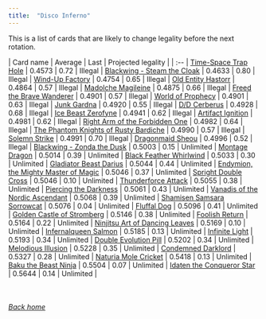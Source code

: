 ```yaml
---
title:  "Disco Inferno"
---
```


This is a list of cards that are likely to change legality before the next rotation.

| Card name | Average | Last | Projected legality |
| :-- |
[Time-Space Trap Hole](https://db.ygoprodeck.com/card/?search=Time-Space%20Trap%20Hole) | 0.4573 | 0.72 | Illegal |
[Blackwing - Steam the Cloak](https://db.ygoprodeck.com/card/?search=Blackwing%20-%20Steam%20the%20Cloak) | 0.4633 | 0.80 | Illegal |
[Wind-Up Factory](https://db.ygoprodeck.com/card/?search=Wind-Up%20Factory) | 0.4754 | 0.65 | Illegal |
[Old Entity Hastorr](https://db.ygoprodeck.com/card/?search=Old%20Entity%20Hastorr) | 0.4864 | 0.57 | Illegal |
[Madolche Magileine](https://db.ygoprodeck.com/card/?search=Madolche%20Magileine) | 0.4875 | 0.66 | Illegal |
[Freed the Brave Wanderer](https://db.ygoprodeck.com/card/?search=Freed%20the%20Brave%20Wanderer) | 0.4901 | 0.57 | Illegal |
[World of Prophecy](https://db.ygoprodeck.com/card/?search=World%20of%20Prophecy) | 0.4901 | 0.63 | Illegal |
[Junk Gardna](https://db.ygoprodeck.com/card/?search=Junk%20Gardna) | 0.4920 | 0.55 | Illegal |
[D/D Cerberus](https://db.ygoprodeck.com/card/?search=D/D%20Cerberus) | 0.4928 | 0.68 | Illegal |
[Ice Beast Zerofyne](https://db.ygoprodeck.com/card/?search=Ice%20Beast%20Zerofyne) | 0.4941 | 0.62 | Illegal |
[Artifact Ignition](https://db.ygoprodeck.com/card/?search=Artifact%20Ignition) | 0.4981 | 0.62 | Illegal |
[Right Arm of the Forbidden One](https://db.ygoprodeck.com/card/?search=Right%20Arm%20of%20the%20Forbidden%20One) | 0.4982 | 0.64 | Illegal |
[The Phantom Knights of Rusty Bardiche](https://db.ygoprodeck.com/card/?search=The%20Phantom%20Knights%20of%20Rusty%20Bardiche) | 0.4990 | 0.57 | Illegal |
[Solemn Strike](https://db.ygoprodeck.com/card/?search=Solemn%20Strike) | 0.4991 | 0.70 | Illegal |
[Dragonmaid Sheou](https://db.ygoprodeck.com/card/?search=Dragonmaid%20Sheou) | 0.4996 | 0.52 | Illegal |
[Blackwing - Zonda the Dusk](https://db.ygoprodeck.com/card/?search=Blackwing%20-%20Zonda%20the%20Dusk) | 0.5003 | 0.15 | Unlimited |
[Montage Dragon](https://db.ygoprodeck.com/card/?search=Montage%20Dragon) | 0.5014 | 0.39 | Unlimited |
[Black Feather Whirlwind](https://db.ygoprodeck.com/card/?search=Black%20Feather%20Whirlwind) | 0.5033 | 0.30 | Unlimited |
[Gladiator Beast Darius](https://db.ygoprodeck.com/card/?search=Gladiator%20Beast%20Darius) | 0.5044 | 0.44 | Unlimited |
[Endymion, the Mighty Master of Magic](https://db.ygoprodeck.com/card/?search=Endymion,%20the%20Mighty%20Master%20of%20Magic) | 0.5046 | 0.37 | Unlimited |
[Spright Double Cross](https://db.ygoprodeck.com/card/?search=Spright%20Double%20Cross) | 0.5046 | 0.10 | Unlimited |
[Thunderforce Attack](https://db.ygoprodeck.com/card/?search=Thunderforce%20Attack) | 0.5055 | 0.38 | Unlimited |
[Piercing the Darkness](https://db.ygoprodeck.com/card/?search=Piercing%20the%20Darkness) | 0.5061 | 0.43 | Unlimited |
[Vanadis of the Nordic Ascendant](https://db.ygoprodeck.com/card/?search=Vanadis%20of%20the%20Nordic%20Ascendant) | 0.5068 | 0.39 | Unlimited |
[Shamisen Samsara Sorrowcat](https://db.ygoprodeck.com/card/?search=Shamisen%20Samsara%20Sorrowcat) | 0.5076 | 0.04 | Unlimited |
[Fluffal Dog](https://db.ygoprodeck.com/card/?search=Fluffal%20Dog) | 0.5096 | 0.41 | Unlimited |
[Golden Castle of Stromberg](https://db.ygoprodeck.com/card/?search=Golden%20Castle%20of%20Stromberg) | 0.5146 | 0.38 | Unlimited |
[Foolish Return](https://db.ygoprodeck.com/card/?search=Foolish%20Return) | 0.5164 | 0.22 | Unlimited |
[Ninjitsu Art of Dancing Leaves](https://db.ygoprodeck.com/card/?search=Ninjitsu%20Art%20of%20Dancing%20Leaves) | 0.5169 | 0.10 | Unlimited |
[Infernalqueen Salmon](https://db.ygoprodeck.com/card/?search=Infernalqueen%20Salmon) | 0.5185 | 0.13 | Unlimited |
[Infinite Light](https://db.ygoprodeck.com/card/?search=Infinite%20Light) | 0.5193 | 0.34 | Unlimited |
[Double Evolution Pill](https://db.ygoprodeck.com/card/?search=Double%20Evolution%20Pill) | 0.5202 | 0.34 | Unlimited |
[Melodious Illusion](https://db.ygoprodeck.com/card/?search=Melodious%20Illusion) | 0.5228 | 0.35 | Unlimited |
[Condemned Darklord](https://db.ygoprodeck.com/card/?search=Condemned%20Darklord) | 0.5327 | 0.28 | Unlimited |
[Naturia Mole Cricket](https://db.ygoprodeck.com/card/?search=Naturia%20Mole%20Cricket) | 0.5418 | 0.13 | Unlimited |
[Baku the Beast Ninja](https://db.ygoprodeck.com/card/?search=Baku%20the%20Beast%20Ninja) | 0.5504 | 0.07 | Unlimited |
[Idaten the Conqueror Star](https://db.ygoprodeck.com/card/?search=Idaten%20the%20Conqueror%20Star) | 0.5644 | 0.14 | Unlimited |

<br>

###### [Back home](index)